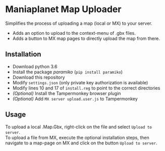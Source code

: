 # Maniaplanet Map Uploader
Simplifies the process of uploading a map (local or MX) to your server.
* Adds an option to upload to the context-menu of .gbx files.
* Adds a button to MX map pages to directly upload the map from there.

## Installation
* Download python 3.6
* Install the package *paramiko* (`pip install paramiko`)
* Download this repository
* Modify `settings.json` (only private key authorization is available)
* Modify lines 10 and 17 of `install.reg` to point to the correct directories
* *(Optional)* Install the Tampermonkey browser plugin
* *(Optional)* Add `MX server upload.user.js` to Tampermonkey

## Usage
To upload a local .Map.Gbx, right-click on the file and select `Upload to server`.  
To upload a file from MX, execute the optional installation steps, then navigate to a map-page on MX and click on the
button `Upload to server`.